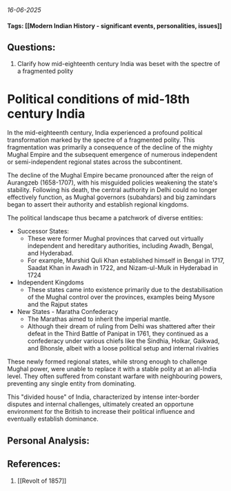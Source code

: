 *16-06-2025*
#### Tags: [[Modern Indian History - significant events, personalities, issues]]


## Questions:

1. Clarify how mid-eighteenth century India was beset with the spectre of a fragmented polity

# Political conditions of mid-18th century India

In the mid-eighteenth century, India experienced a profound political transformation marked by the spectre of a fragmented polity. This fragmentation was primarily a consequence of the decline of the mighty Mughal Empire and the subsequent emergence of numerous independent or semi-independent regional states across the subcontinent.

The decline of the Mughal Empire became pronounced after the reign of Aurangzeb (1658-1707), with his misguided policies weakening the state's stability. Following his death, the central authority in Delhi could no longer effectively function, as Mughal governors (subahdars) and big zamindars began to assert their authority and establish regional kingdoms. 

The political landscape thus became a patchwork of diverse entities:

- Successor States: 
	- These were former Mughal provinces that carved out virtually independent and hereditary authorities, including Awadh, Bengal, and Hyderabad. 
	- For example, Murshid Quli Khan established himself in Bengal in 1717, Saadat Khan in Awadh in 1722, and Nizam-ul-Mulk in Hyderabad in 1724
- Independent Kingdoms
	- These states came into existence primarily due to the destabilisation of the Mughal control over the provinces, examples being Mysore and the Rajput states
- New States - Maratha Confederacy
	- The Marathas aimed to inherit the imperial mantle. 
	- Although their dream of ruling from Delhi was shattered after their defeat in the Third Battle of Panipat in 1761, they continued as a confederacy under various chiefs like the Sindhia, Holkar, Gaikwad, and Bhonsle, albeit with a loose political setup and internal rivalries

These newly formed regional states, while strong enough to challenge Mughal power, were unable to replace it with a stable polity at an all-India level. They often suffered from constant warfare with neighbouring powers, preventing any single entity from dominating. 

This "divided house" of India, characterized by intense inter-border disputes and internal challenges, ultimately created an opportune environment for the British to increase their political influence and eventually establish dominance. 


## Personal Analysis:


## References:

1. [[Revolt of 1857]]